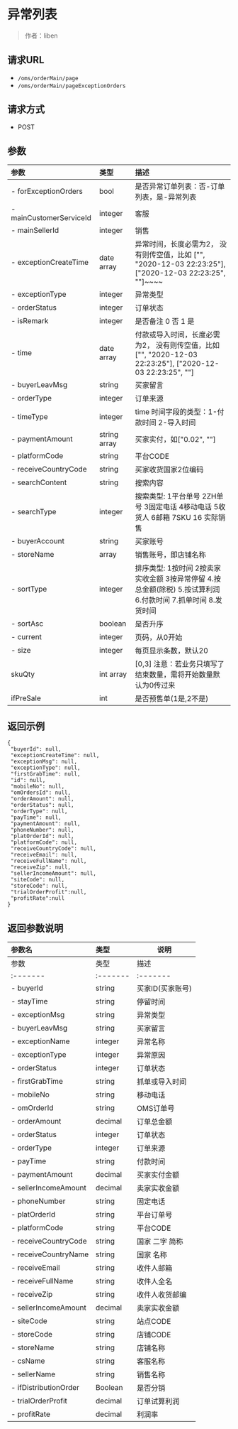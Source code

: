 # 异常列表

> 作者：liben

## 请求URL
- ` /oms/orderMain/page `
- ` /oms/orderMain/pageExceptionOrders `
  
## 请求方式
- POST

## 参数

|参数|类型|描述|
|:-------|:-------|:-------|
| - forExceptionOrders | bool  | 是否异常订单列表：否-订单列表，是-异常列表 |
| - mainCustomerServiceId | integer  | 客服 |
| - mainSellerId | integer  | 销售 |
| - exceptionCreateTime | date array  | 异常时间，长度必需为2， 没有则传空值，比如 ["", "2020-12-03 22:23:25"], ["2020-12-03 22:23:25", ""]~~~~ |
| - exceptionType | integer  | 异常类型 |
| - orderStatus | integer  | 订单状态 |
| - isRemark | integer  | 是否备注 0 否 1 是 |
| - time | date array  | 付款或导入时间，长度必需为2， 没有则传空值，比如 ["", "2020-12-03 22:23:25"], ["2020-12-03 22:23:25", ""] |
| - buyerLeavMsg | string  | 买家留言 |
| - orderType | integer  | 订单来源 |
| - timeType | integer  | time 时间字段的类型：1-付款时间 2-导入时间 |
| - paymentAmount | string array  | 买家实付，如["0.02", ""] |
| - platformCode | string  | 平台CODE |
| - receiveCountryCode | string  | 买家收货国家2位编码 |
| - searchContent | string  | 搜索内容 |
| - searchType | integer  | 搜索类型: 1平台单号 2ZH单号 3固定电话 4移动电话 5收货人 6邮箱 7SKU 16 实际销售 |
| - buyerAccount | string  | 买家账号 |
| - storeName | array  | 销售账号，即店铺名称|
| - sortType | integer  | 排序类型: 1按时间 2按卖家实收金额 3按异常停留 4.按总金额(除税) 5.按试算利润 6.付款时间 7.抓单时间 8.发货时间 |
| - sortAsc | boolean  |是否升序 |
| - current | integer  | 页码，从0开始 |
| - size | integer  | 每页显示条数，默认20 |
|skuQty|int array|[0,3]  注意：若业务只填写了结束数量，需将开始数量默认为0传过来|
|ifPreSale |int   |是否预售单(1是,2不是)|

## 返回示例 

 ``` 
 {
  "buyerId": null,
  "exceptionCreateTime": null,
  "exceptionMsg": null,
  "exceptionType": null,
  "firstGrabTime": null,
  "id": null,
  "mobileNo": null,
  "omOrdersId": null,
  "orderAmount": null,
  "orderStatus": null,
  "orderType": null,
  "payTime": null,
  "paymentAmount": null,
  "phoneNumber": null,
  "platOrderId": null,
  "platformCode": null,
  "receiveCountryCode": null,
  "receiveEmail": null,
  "receiveFullName": null,
  "receiveZip": null,
  "sellerIncomeAmount": null,
  "siteCode": null,
  "storeCode": null,
  "trialOrderProfit":null,
  "profitRate":null
} 

 ```

## 返回参数说明 

|参数名|类型|说明|
|:-----  |:-----|-----                           |
|参数|类型|描述|
|:-------|:-------|:-------|
| - buyerId | string  | 买家ID(买家账号) |
| - stayTime | string  | 停留时间 |
| - exceptionMsg | string  | 异常类型 |
| - buyerLeavMsg | string  | 买家留言 |
| - exceptionName | integer  | 异常名称 |
| - exceptionType | integer  | 异常原因 |
| - orderStatus | integer  | 订单状态 |
| - firstGrabTime | string  | 抓单或导入时间 |
| - mobileNo | string  | 移动电话 |
| - omOrderId | string  | OMS订单号 |
| - orderAmount | decimal  | 订单总金额 |
| - orderStatus | integer  | 订单状态 |
| - orderType | integer  | 订单来源 |
| - payTime | string  | 付款时间 |
| - paymentAmount | decimal  | 买家实付金额 |
| - sellerIncomeAmount | decimal  | 卖家实收金额 |
| - phoneNumber | string  | 固定电话 |
| - platOrderId | string  | 平台订单号 |
| - platformCode | string  | 平台CODE |
| - receiveCountryCode |string  | 国家 二字 简称 |
| - receiveCountryName |string  | 国家 名称 |
| - receiveEmail |string  | 收件人邮箱 |
| - receiveFullName |string  | 收件人全名 |
| - receiveZip |string  | 收件人收货邮编 |
| - sellerIncomeAmount |decimal  | 卖家实收金额 |
| - siteCode |string  | 站点CODE |
| - storeCode |string  | 店铺CODE |
| - storeName |string  | 店铺名称 |
| - csName |string  | 客服名称 |
| - sellerName |string  | 销售名称 |
| - ifDistributionOrder| Boolean |是否分销|
| - trialOrderProfit| decimal |订单试算利润|
| - profitRate| decimal |利润率|